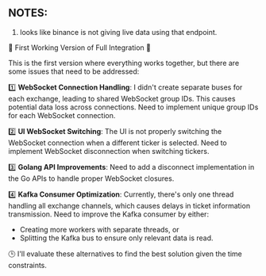 ## NOTES:
1. looks like binance is not giving live data using that endpoint. 

🎉 First Working Version of Full Integration 🚀

This is the first version where everything works together, but there are some issues that need to be addressed:

1️⃣ **WebSocket Connection Handling**: I didn't create separate buses for each exchange, leading to shared WebSocket group IDs. This causes potential data loss across connections. Need to implement unique group IDs for each WebSocket connection.

2️⃣ **UI WebSocket Switching**: The UI is not properly switching the WebSocket connection when a different ticker is selected. Need to implement WebSocket disconnection when switching tickers.

3️⃣ **Golang API Improvements**: Need to add a disconnect implementation in the Go APIs to handle proper WebSocket closures.

4️⃣ **Kafka Consumer Optimization**: Currently, there's only one thread handling all exchange channels, which causes delays in ticket information transmission. Need to improve the Kafka consumer by either:
   - Creating more workers with separate threads, or
   - Splitting the Kafka bus to ensure only relevant data is read.

🕒 I'll evaluate these alternatives to find the best solution given the time constraints.

